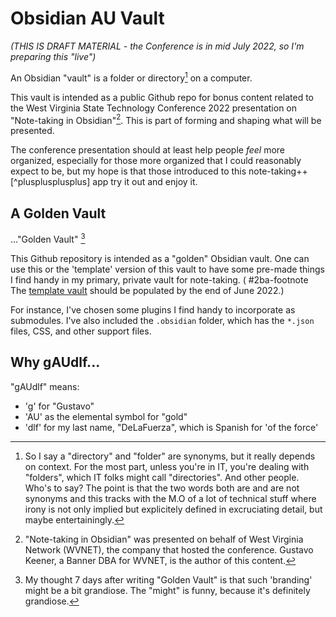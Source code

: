 # Obsidian AU Vault

*(THIS IS DRAFT MATERIAL - the Conference is in mid July 2022, so I'm preparing this "live")*

An Obsidian "vault" is a folder or directory[^ish] on a computer.

This vault is intended as a public Github repo for bonus content related to the West Virginia State Technology Conference 2022 presentation on "Note-taking in Obsidian"[^1]. This is part of forming and shaping what will be presented.

The conference presentation should at least help people *feel* more organized, especially for those more organized that I could reasonably expect to be, but my hope is that those introduced to this note-taking++[^plusplusplusplus] app try it out and enjoy it.

## A Golden Vault 
..."Golden Vault" [^abc]

This Github repository is intended as a "golden" Obsidian vault. One can use this or the 'template' version of this vault to have some pre-made things I find handy in my primary, private vault for note-taking. ( #2ba-footnote The [template vault](https://github.com/v2keener/gAUdlf-template) should be populated by the end of June 2022.)

For instance, I've chosen some plugins I find handy to incorporate as submodules. I've also included the `.obsidian` folder, which has the `*.json` files, CSS, and other support files.

## Why gAUdlf...

"gAUdlf" means:
- 'g' for "Gustavo"
- 'AU' as the elemental symbol for "gold"
- 'dlf' for my last name, "DeLaFuerza", which is Spanish for 'of the force'

[^ish]: So I say a "directory" and "folder" are synonyms, but it really depends on context. For the most part, unless you're in IT, you're dealing with "folders", which IT folks might call "directories". And other people. Who's to say? The point is that the two words both are and are not synonyms and this tracks with the M.O of a lot of technical stuff where irony is not only implied but explicitely defined in excruciating detail, but maybe entertainingly.

[^1]: "Note-taking in Obsidian" was presented on behalf of West Virginia Network (WVNET), the company that hosted the conference. Gustavo Keener, a Banner DBA for WVNET, is the author of this content.

[^abc]: My thought 7 days after writing "Golden Vault" is that such 'branding' might be a bit grandiose. The "might" is funny, because it's definitely grandiose.

[^plusplusplus]: "Note-taking++" (note-taking plus plus) because like "C++" it's an advancement on note-taking that adds a lot of things considered by many people to be missing in most other apps.